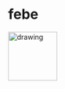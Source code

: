 # febe

<img src="https://live.staticflickr.com/3527/3991259818_d5f2406fb9_b.jpg" alt="drawing" style="width:100px;"/>
